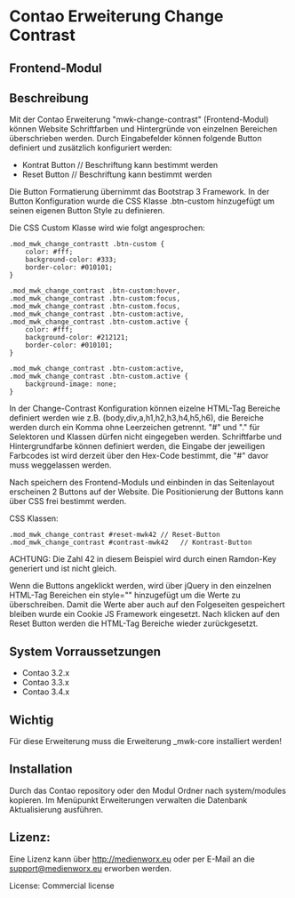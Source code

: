 # Contao Erweiterung Change Contrast

## Frontend-Modul

Beschreibung
-----------------------

Mit der Contao Erweiterung "mwk-change-contrast" (Frontend-Modul) können Website Schriftfarben und Hintergründe von einzelnen Bereichen überschrieben werden. Durch Eingabefelder können folgende Button definiert und zusätzlich konfiguriert werden:

* Kontrat Button // Beschriftung kann bestimmt werden
* Reset Button  // Beschriftung kann bestimmt werden

Die Button Formatierung übernimmt das Bootstrap 3 Framework. In der Button Konfiguration wurde die CSS Klasse .btn-custom hinzugefügt um seinen eigenen Button Style zu definieren.

Die CSS Custom Klasse wird wie folgt angesprochen:

```
.mod_mwk_change_contrastt .btn-custom {
    color: #fff;
    background-color: #333;
    border-color: #010101;
}

.mod_mwk_change_contrast .btn-custom:hover,
.mod_mwk_change_contrast .btn-custom:focus,
.mod_mwk_change_contrast .btn-custom.focus,
.mod_mwk_change_contrast .btn-custom:active,
.mod_mwk_change_contrast .btn-custom.active {
    color: #fff;
    background-color: #212121;
    border-color: #010101;
}

.mod_mwk_change_contrast .btn-custom:active,
.mod_mwk_change_contrast .btn-custom.active {
    background-image: none;
}
```

In der Change-Contrast Konfiguration können eizelne HTML-Tag Bereiche definiert werden wie z.B. (body,div,a,h1,h2,h3,h4,h5,h6), die Bereiche werden durch ein Komma ohne Leerzeichen getrennt. "#" und "." für Selektoren und Klassen dürfen nicht eingegeben werden. Schriftfarbe und Hintergrundfarbe können definiert werden, die Eingabe der jeweiligen Farbcodes ist wird derzeit über den Hex-Code bestimmt, die "#" davor muss weggelassen werden.

Nach speichern des Frontend-Moduls und einbinden in das Seitenlayout erscheinen 2 Buttons auf der Website. Die Positionierung der Buttons kann über CSS frei bestimmt werden.

CSS Klassen:

```
.mod_mwk_change_contrast #reset-mwk42 // Reset-Button
.mod_mwk_change_contrast #contrast-mwk42   // Kontrast-Button

```

ACHTUNG:
Die Zahl 42 in diesem Beispiel wird durch einen Ramdon-Key generiert und ist nicht gleich.


Wenn die Buttons angeklickt werden, wird über jQuery in den einzelnen HTML-Tag Bereichen ein style="" hinzugefügt um die Werte zu überschreiben. Damit die Werte aber auch auf den Folgeseiten gespeichert bleiben wurde ein Cookie JS Framework eingesetzt. Nach klicken auf den Reset Button werden die HTML-Tag Bereiche wieder zurückgesetzt.


System Vorraussetzungen
-----------------------

 * Contao 3.2.x
 * Contao 3.3.x
 * Contao 3.4.x

Wichtig
--------

Für diese Erweiterung muss die Erweiterung _mwk-core installiert werden!


Installation
------------

Durch das Contao repository oder den Modul Ordner nach system/modules kopieren. Im Menüpunkt Erweiterungen verwalten
die Datenbank Aktualisierung ausführen.

Lizenz:
-------

Eine Lizenz kann über http://medienworx.eu oder per E-Mail an die support@medienworx.eu erworben werden.

License: Commercial license